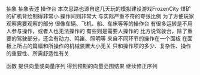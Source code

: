 抽象 抽象表述 操作台
本次思路也源自这几天玩的模拟建设游戏FrozenCity
煤矿的矿机背绘制得非常小 操作间则非常大
与实际严重不符的夸张比例 为了方便玩家观察需要观察的部分
很像车辆、飞机、船、车床等等的操作台
有很多运转是不用人参与操作，或者人也无法操作的
有些则是需要人操作的
比方说驾驶台，除了重要的驾驶部分，还会有动力、鸣笛、照明等
来自不同环节的操作在一个面板
在面板上所占的篇幅和所操作的机械装置大小无关
只和操作项的多少、复杂性、操作的重要性、所需舒适性有关

函数 提供向量或向量序列 得到预期的向量范围结果 继续修正序列

